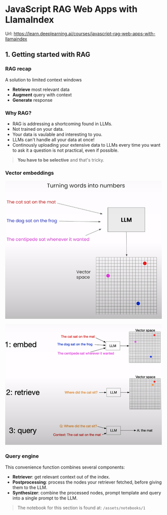 # JavaScript RAG Web Apps with LlamaIndex

Url: https://learn.deeplearning.ai/courses/javascript-rag-web-apps-with-llamaindex

## 1. Getting started with RAG

### RAG recap

A solution to limited context windows

- **Retrieve** most relevant data
- **Augment** query with context
- **Generate** response

### Why RAG?

- RAG is addressing a shortcoming found in LLMs.
- Not trained on your data.
- Your data is vaulable and interesting to you.
- LLMs can't handle all your data at once!
- Continously uploading your extensive data to LLMs every time you want to ask it a question is not practical, even if possible.

> **You have to be selective** and that's tricky.

### Vector embeddings

![vector embedding](./assets/pictures/1/vector_embedding.png)

![rag](./assets/pictures/1/rag.png)

### Query engine

This convenience function combines several components:

- **Retriever**: get relevant context out of the index.
- **Postprocessing**: process the nodes your retriever fetched, before giving them to the LLM.
- **Synthesizer**: combine the processed nodes, prompt template and query into a single prompt to the LLM.

> The notebook for this section is found at: `/assets/notebooks/1`
